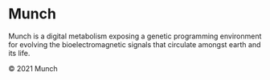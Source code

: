 <!-- Comment -->

# Munch

Munch is a digital metabolism exposing a genetic programming environment for evolving the bioelectromagnetic signals that circulate amongst earth and its life.

© 2021 Munch 
